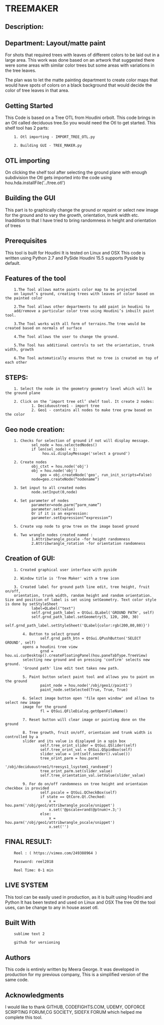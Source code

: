# TREEMAKER

## Description:

## Department: Layout/matte paint

For shots that required trees with leaves of different colors to be laid out in a large area. This work was done based on an artwork that suggested there were some areas with similar color trees but some areas with variations in the tree leaves.

The plan was to let the matte painting department to create color maps that would have spots of colors on a black background that would decide the color of tree leaves in that area.


## Getting Started
This Code is based on a Tree OTL from Houdini orbolt.
This code brings in an Otl called deciduous tree.So you would need the Otl to get started.
This shelf tool has 2 parts:

		1. Otl importing - IMPORT_TREE_OTL.py

		2. Building GUI - TREE_MAKER.py

## OTL importing
On clicking the shelf tool after selecting the ground plane with enough subdivision the Otl gets imported into the code using
hou.hda.installFile('../tree.otl')

## Building the GUI
This part is to graphically change the ground or repaint or select new image for the ground and to vary the growth, orientation, trunk width etc.
Inaddition to that I have tried to bring randomness in height and orientation of trees

    
## Prerequisites
This tool is built for Houdini
It is tested on Linux and OSX
This code is written using Python 2.7 and PySide
Houdini 15.5 supports Pyside by default.



## Features of the tool

		1.The Tool allows matte paints color map to be projected 
  		on layout’s ground, creating trees with leaves of color based on the painted color

		2.The Tool allows other departments to add paint in houdini to 
  		add/remove a particular color tree using Houdini’s inbuilt paint tool.

		3.The Tool works with all form of terrains.The tree would be created based on normals of surface

		4.The Tool allows the user to change the ground.

		5.The Tool has additional controls to set the orientation, trunk width, growth

		6.The Tool automatically ensures that no tree is created on top of each other

## STEPS:

		1. Select the node in the geometry geometry level which will be the ground plane

		2. Click on the ‘import tree otl’ shelf tool. It create 2 nodes: 
				1. Deciduoustree1 - import tree 
				2. Geo1 - contains all nodes to make tree grow based on the color 
				
## Geo node creation:

		1. Checks for selection of ground if not will display message.
				sel_node = hou.selectedNodes()
				if len(sel_node) < 1:
		   			 hou.ui.displayMessage('select a ground')
					 
		2. Create nodes 
				obj_ctxt = hou.node('obj')
		   		obj = hou.node('obj')
		    		geo = obj.createNode('geo', run_init_scripts=False)
				node=geo.createNode(“nodename”)
				
		3. Set input to all created nodes
				node.setInput(0,node)
				
		4. Set parameter of nodes
				parameter=node.parm(“parm_name”)
				parameter.set(value)
				Or if it is an expression:
				parameter.setExpression(“expression”)
				
		5. Create vop node to grow tree on the image based ground

		6. Two wrangle nodes created named :
				1.Attribwrangle_pscale -for height randomness
				2.Attribwrangle_rotation -for orientation randomness

## Creation of GUI:

		1. Created graphical user interface with pyside

		2. Window title is 'Tree Maker' with a tree icon

		3. Created label for ground path line edit, tree height, fruit on/off,  
		orientation, trunk width, random height and random orientation. Size and position of label is set using setGeometry. Text color style is done by setStyleSheet
				label=QLabel("text")
				self.grnd_path_label = QtGui.QLabel('GROUND PATH', self)
				self.grnd_path_label.setGeometry(5, 120, 200, 30)
				self.grnd_path_label.setStyleSheet('QLabel{color:rgb(200,80,80)}')

	        4. Button to select ground
	        		self.grnd_path_btn = QtGui.QPushButton('SELECT GROUND', self)
	        opens a houdini tree view
	         		grnd = hou.ui.curDesktop().createFloatingPanel(hou.paneTabType.TreeView)
	        selecting new ground and on pressing 'confirm' selects new ground.
	        'Ground path' line edit text takes new path.

	        5. Paint button select paint tool and allows you to paint on the ground
	         		paint_node = hou.node('/obj/geo1//paint1')
	        		paint_node.setSelected(True, True, True) 

	        6. Select image button open 'file open window' and allows to select new image 
	        image for the ground
	        		fl = QtGui.QFileDialog.getOpenFileName()

	        7. Reset button will clear image or painting done on the ground

	        8. Tree growth, fruit on/off, orientaion and trunk width is controlled by a
	        slider and its value is displayed in a spin box
	            	self.tree_orint_slider = QtGui.QSlider(self)
		            self.tree_orint_val = QtGui.QSpinBox(self)
		            slider_value = int(self.sender().value())
		        	tree_orint_parm = hou.parm(
		        		                     '/obj/deciduoustree1/treesys1_lsystem1_randseed')
		        	tree_orint_parm.set(slider_value)
		        	self.tree_orientation_val.setValue(slider_value)

		    9. For do on/off randomness on tree height and orientaion checkbox is provided
		    		self.pscale = QtGui.QCheckBox(self)
		    		if state == QtCore.Qt.Checked:
			            x = hou.parm('/obj/geo1/attribwrangle_pscale/snippet')
			            x.set('@pscale=rand(@ptnum)+.3;')
		        	else:
			            x = hou.parm('/obj/geo1/attribwrangle_pscale/snippet')
			            x.set('')
                                           


## FINAL RESULT:

		Reel : ( https://vimeo.com/249388964 )

		Password: reel2018

		Reel Time: 0-1 min


## LIVE SYSTEM
This tool can be easily used in production, as it is built using Houdini and Python
It has been tested and used on Linux and OSX
The tree Otl the tool uses, can be change to any in house asset otl. 

## Built With
		sublime text 2

		github for versioning

## Authors
This code is entirely written by Meera George.
It was developed in production for my previous company,
This is a simplified version of the same code.

## Acknowledgments
I would like to thank
GITHUB, CODEFIGHTS.COM, UDEMY, ODFORCE SCRIPTING FORUM,CG SOCIETY,
SIDEFX FORUM which helped me complete this tool.


